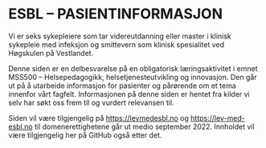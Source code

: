 # ESBL – PASIENTINFORMASJON

Vi er seks sykepleiere som tar videreutdanning eller master i klinisk sykepleie med infeksjon og smittevern som klinisk spesialitet ved Høgskulen på Vestlandet.

Denne siden er en delbesvarelse på en obligatorisk læringsaktivitet i emnet MSS500 – Helsepedagogikk, helsetjenesteutvikling og innovasjon. Den går ut på å utarbeide informasjon for pasienter og pårørende om et tema innenfor vårt fagfelt. Informasjonen på denne siden er hentet fra kilder vi selv har søkt oss frem til og vurdert relevansen til. 

Siden vil være tilgjengelig på https://levmedesbl.no og https://lev-med-esbl.no til domenerettighetene går ut medio september 2022. Innholdet vil være tilgjengelig her på GitHub også etter det.
